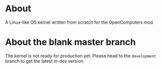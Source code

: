 # About
A Linux-like OS kernel written from scratch for the OpenComputers mod.

# About the blank master branch
The kernel is not ready for production yet. Please head to the `development` branch to get the latest in-dev version.
